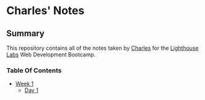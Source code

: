 # Charles' Notes
## Summary 

This repository contains all of the notes taken by [Charles](https://github.com/lovely-cups) for the [Lighthouse Labs](https://www.lighthouselabs.ca/) Web Development Bootcamp.
### Table Of Contents
* [Week 1](/Week_1)
  * [Day 1](/Week_1/Day_1)